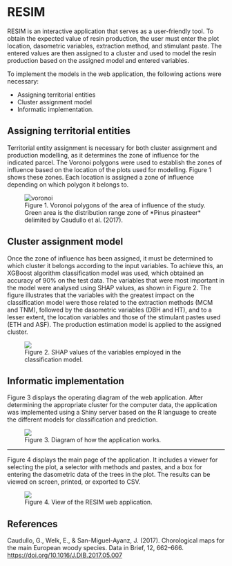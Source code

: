 # RESIM

RESIM is an interactive application that serves as a user-friendly tool. To obtain the expected value of resin production, the user must enter the plot location, dasometric variables, extraction method, and stimulant paste. The entered values are then assigned to a cluster and used to model the resin production based on the assigned model and entered variables.

To implement the models in the web application, the following actions were necessary: 
- Assigning territorial entities
- Cluster assignment model
- Informatic implementation.

## Assigning territorial entities

Territorial entity assignment is necessary for both cluster assignment and production modelling, as it determines the zone of influence for the indicated parcel. The Voronoi polygons were used to establish the zones of influence based on the location of the plots used for modelling. Figure 1 shows these zones. Each location is assigned a zone of influence depending on which polygon it belongs to.

<figure>
  <img
    src="https://github.com/OscarLpezAlvrez/RESIM/assets/105171851/02b626a5-29f8-4eb2-b409-947e99843f7e"
    alt="voronoi"
    >
  <figcaption>
    Figure 1. Voronoi polygons of the area of influence of the study. Green area is the distribution range zone of *Pinus pinasteer* delimited by Caudullo et al. (2017).
  </figcaption>
</figure>

## Cluster assignment model

Once the zone of influence has been assigned, it must be determined to which cluster it belongs according to the input variables. To achieve this, an XGBoost algorithm classification model was used, which obtained an accuracy of 90% on the test data. The variables that were most important in the model were analysed using SHAP values, as shown in Figure 2. The figure illustrates that the variables with the greatest impact on the classification model were those related to the extraction methods (MCM and TNM), followed by the dasometric variables (DBH and HT), and to a lesser extent, the location variables and those of the stimulant pastes used (ETH and ASF). The production estimation model is applied to the assigned cluster.

<figure>
  <img
    src="https://github.com/OscarLpezAlvrez/RESIM/assets/105171851/f76d7939-595f-4acc-bb9d-0e1b689f9751"
    >
  <figcaption>
    Figure 2. SHAP values of the variables employed in the classification model.
  </figcaption>
</figure>

## Informatic implementation

Figure 3 displays the operating diagram of the web application. After determining the appropriate cluster for the computer data, the application was implemented using a Shiny server based on the R language to create the different models for classification and prediction.

<figure>
  <img
    src="https://github.com/OscarLpezAlvrez/RESIM/assets/105171851/27d1716c-4aab-4910-8016-45cb0e6ea134"
    >
  <figcaption>
    Figure 3. Diagram of how the application works.
  </figcaption>
</figure>

------------
    
Figure 4 displays the main page of the application. It includes a viewer for selecting the plot, a selector with methods and pastes, and a box for entering the dasometric data of the trees in the plot. The results can be viewed on screen, printed, or exported to CSV.

<figure>
  <img
    src="https://github.com/OscarLpezAlvrez/RESIM/assets/105171851/dae901b9-7c0e-47b4-baa6-20c0565057e7"
    >
  <figcaption>
    Figure 4. View of the RESIM web application.
  </figcaption>
</figure>

## References

Caudullo, G., Welk, E., & San-Miguel-Ayanz, J. (2017). Chorological maps for the main European woody species. Data in Brief, 12, 662–666. <https://doi.org/10.1016/J.DIB.2017.05.007>

